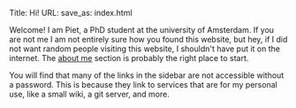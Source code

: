 Title: Hi!
URL:
save_as: index.html

Welcome! I am Piet, a PhD student at the university of Amsterdam. If you are not me
I am not entirely sure how you found this website, but hey, if I did
not want random people visiting this website, I shouldn't have put it 
on the internet. The [about me]({filename}about-me.md) section is probably
the right place to start.

You will find that many of the links in the sidebar are not
accessible without a password. This is because they link to services
that are for my personal use, like a small wiki, a git server, and more. 